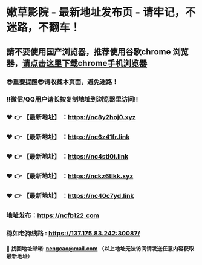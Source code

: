 # 嫩草影院 - 最新地址发布页 - 请牢记，不迷路，不翻车！

## 請不要使用国产浏览器，推荐使用谷歌chrome 浏览器，<a href = "https://www.google.cn/chrome/">请点击这里下载chrome手机浏览器</a>

### :sunglasses:重要提醒:sunglasses:请收藏本页面，避免迷路！
### ‼️微信/QQ用户请长按复制地址到浏览器里访问‼️

### :heart: :point_right: 【最新地址】 ：https://nc8y2hoj0.xyz
### :heart: :point_right: 【最新地址】 ：https://nc6z41fr.link
### :heart: :point_right: 【最新地址】 ：https://nc4stl0i.link
### :heart: :point_right: 【最新地址】 ：https://nckz6tlkk.xyz
### :heart: :point_right: 【最新地址】 ：https://nc40c7yd.link

### 地址发布：https://ncfb122.com
### 稳如老狗线路 : https://137.175.83.242:30087/

#### :e-mail: __找回地址邮箱: nengcao@mail.com （以上地址无法访问请发送任意内容获取最新地址）__
